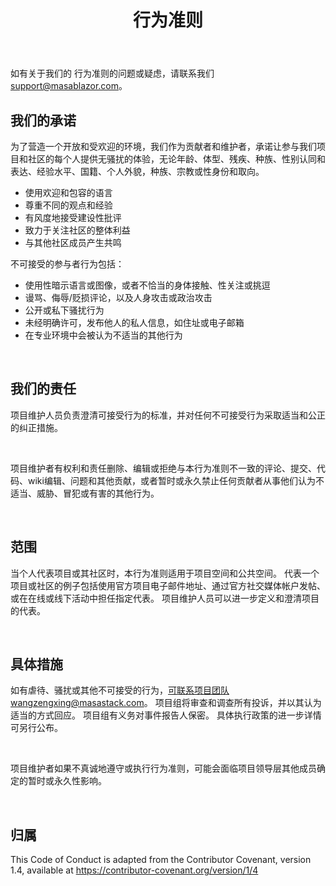 ﻿---
order: 3
title: 行为准则
---

如有关于我们的 行为准则的问题或疑虑，请联系我们[support@masablazor.com]()。

## 我们的承诺

为了营造一个开放和受欢迎的环境，我们作为贡献者和维护者，承诺让参与我们项目和社区的每个人提供无骚扰的体验，无论年龄、体型、残疾、种族、性别认同和表达、经验水平、国籍、个人外貌，种族、宗教或性身份和取向。

- 使用欢迎和包容的语言
- 尊重不同的观点和经验
- 有风度地接受建设性批评
- 致力于关注社区的整体利益
- 与其他社区成员产生共鸣

不可接受的参与者行为包括：

- 使用性暗示语言或图像，或者不恰当的身体接触、性关注或挑逗
- 谩骂、侮辱/贬损评论，以及人身攻击或政治攻击
- 公开或私下骚扰行为
- 未经明确许可，发布他人的私人信息，如住址或电子邮箱
- 在专业环境中会被认为不适当的其他行为

<br>

## 我们的责任

项目维护人员负责澄清可接受行为的标准，并对任何不可接受行为采取适当和公正的纠正措施。

<br>

项目维护者有权利和责任删除、编辑或拒绝与本行为准则不一致的评论、提交、代码、wiki编辑、问题和其他贡献，或者暂时或永久禁止任何贡献者从事他们认为不适当、威胁、冒犯或有害的其他行为。

<br>

## 范围

当个人代表项目或其社区时，本行为准则适用于项目空间和公共空间。 代表一个项目或社区的例子包括使用官方项目电子邮件地址、通过官方社交媒体帐户发帖、或在在线或线下活动中担任指定代表。 项目维护人员可以进一步定义和澄清项目的代表。

<br>

## 具体措施

如有虐待、骚扰或其他不可接受的行为，可联系项目团队wangzengxing@masastack.com。 项目组将审查和调查所有投诉，并以其认为适当的方式回应。 项目组有义务对事件报告人保密。 具体执行政策的进一步详情可另行公布。

<br>

项目维护者如果不真诚地遵守或执行行为准则，可能会面临项目领导层其他成员确定的暂时或永久性影响。

<br>

## 归属

This Code of Conduct is adapted from the Contributor Covenant, version 1.4, available at https://contributor-covenant.org/version/1/4



